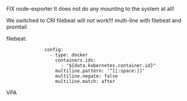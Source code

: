 
FIX node-exporter
It does not do any mounting to the system at all!

We switched to CRI
filebeat will not work!!!
multi-line with filebeat and promtail

filebeat:

~~~
              config:
                - type: docker
                  containers.ids:
                    - "${data.kubernetes.container.id}"
                  multiline.pattern: '^[[:space:]]'
                  multiline.negate: false
                  multiline.match: after
~~~

VPA

